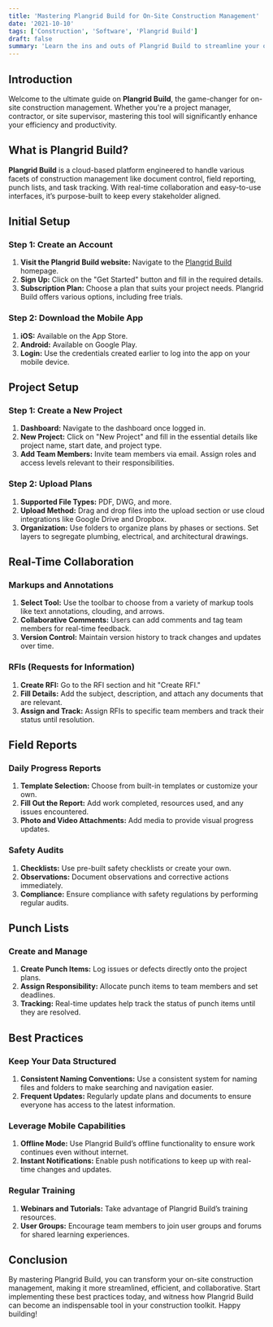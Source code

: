 ```yaml
---
title: 'Mastering Plangrid Build for On-Site Construction Management'
date: '2021-10-10'
tags: ['Construction', 'Software', 'Plangrid Build']
draft: false
summary: 'Learn the ins and outs of Plangrid Build to streamline your on-site construction management processes.'
---
```


## Introduction

Welcome to the ultimate guide on **Plangrid Build**, the game-changer for on-site construction management. Whether you're a project manager, contractor, or site supervisor, mastering this tool will significantly enhance your efficiency and productivity.

## What is Plangrid Build?

**Plangrid Build** is a cloud-based platform engineered to handle various facets of construction management like document control, field reporting, punch lists, and task tracking. With real-time collaboration and easy-to-use interfaces, it’s purpose-built to keep every stakeholder aligned.

## Initial Setup

### Step 1: Create an Account

1. **Visit the Plangrid Build website:** Navigate to the [Plangrid Build](https://construction.autodesk.com/products/plangrid-build) homepage.
2. **Sign Up:** Click on the "Get Started" button and fill in the required details.
3. **Subscription Plan:** Choose a plan that suits your project needs. Plangrid Build offers various options, including free trials.

### Step 2: Download the Mobile App

1. **iOS:** Available on the App Store.
2. **Android:** Available on Google Play.
3. **Login:** Use the credentials created earlier to log into the app on your mobile device.

## Project Setup

### Step 1: Create a New Project

1. **Dashboard:** Navigate to the dashboard once logged in.
2. **New Project:** Click on "New Project" and fill in the essential details like project name, start date, and project type.
3. **Add Team Members:** Invite team members via email. Assign roles and access levels relevant to their responsibilities.

### Step 2: Upload Plans

1. **Supported File Types:** PDF, DWG, and more.
2. **Upload Method:** Drag and drop files into the upload section or use cloud integrations like Google Drive and Dropbox.
3. **Organization:** Use folders to organize plans by phases or sections. Set layers to segregate plumbing, electrical, and architectural drawings.

## Real-Time Collaboration

### Markups and Annotations

1. **Select Tool:** Use the toolbar to choose from a variety of markup tools like text annotations, clouding, and arrows.
2. **Collaborative Comments:** Users can add comments and tag team members for real-time feedback.
3. **Version Control:** Maintain version history to track changes and updates over time.

### RFIs (Requests for Information)

1. **Create RFI:** Go to the RFI section and hit "Create RFI."
2. **Fill Details:** Add the subject, description, and attach any documents that are relevant.
3. **Assign and Track:** Assign RFIs to specific team members and track their status until resolution.

## Field Reports

### Daily Progress Reports

1. **Template Selection:** Choose from built-in templates or customize your own.
2. **Fill Out the Report:** Add work completed, resources used, and any issues encountered.
3. **Photo and Video Attachments:** Add media to provide visual progress updates.

### Safety Audits

1. **Checklists:** Use pre-built safety checklists or create your own.
2. **Observations:** Document observations and corrective actions immediately.
3. **Compliance:** Ensure compliance with safety regulations by performing regular audits.

## Punch Lists

### Create and Manage

1. **Create Punch Items:** Log issues or defects directly onto the project plans.
2. **Assign Responsibility:** Allocate punch items to team members and set deadlines.
3. **Tracking:** Real-time updates help track the status of punch items until they are resolved.

## Best Practices

### Keep Your Data Structured

1. **Consistent Naming Conventions:** Use a consistent system for naming files and folders to make searching and navigation easier.
2. **Frequent Updates:** Regularly update plans and documents to ensure everyone has access to the latest information.

### Leverage Mobile Capabilities

1. **Offline Mode:** Use Plangrid Build’s offline functionality to ensure work continues even without internet.
2. **Instant Notifications:** Enable push notifications to keep up with real-time changes and updates.

### Regular Training

1. **Webinars and Tutorials:** Take advantage of Plangrid Build’s training resources.
2. **User Groups:** Encourage team members to join user groups and forums for shared learning experiences.

## Conclusion

By mastering Plangrid Build, you can transform your on-site construction management, making it more streamlined, efficient, and collaborative. Start implementing these best practices today, and witness how Plangrid Build can become an indispensable tool in your construction toolkit. Happy building!